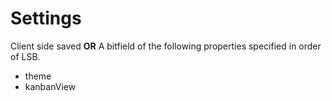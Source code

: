 # Settings

Client side saved **OR** A bitfield of the following properties specified in order of LSB.

- theme
- kanbanView
